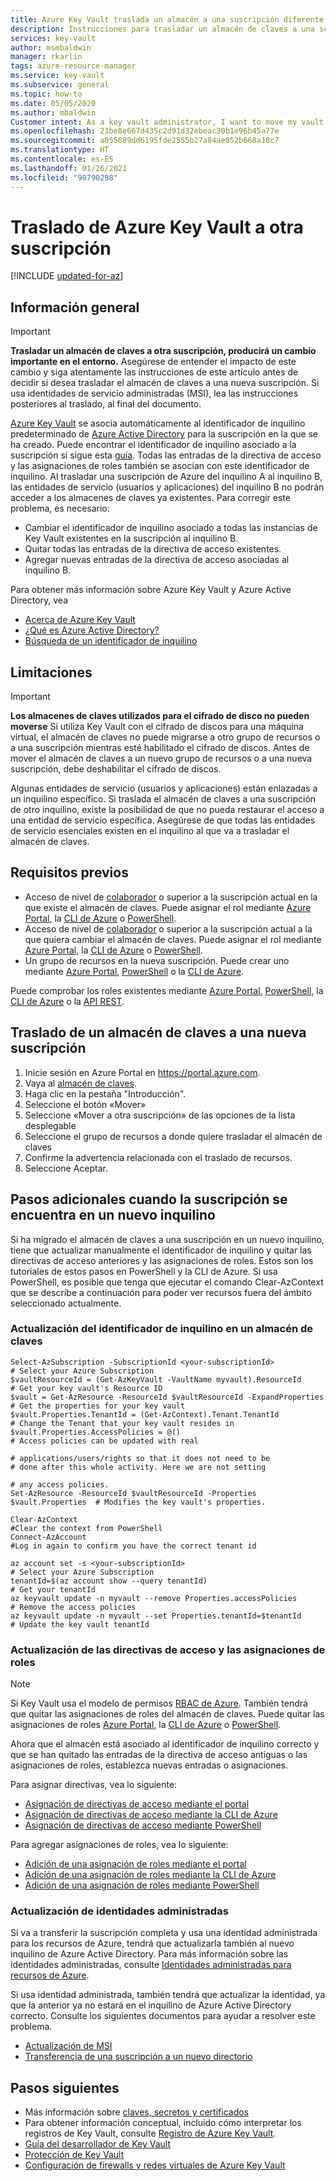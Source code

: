 ```yaml
---
title: Azure Key Vault traslada un almacén a una suscripción diferente | Microsoft Docs
description: Instrucciones para trasladar un almacén de claves a una suscripción diferente.
services: key-vault
author: msmbaldwin
manager: rkarlin
tags: azure-resource-manager
ms.service: key-vault
ms.subservice: general
ms.topic: how-to
ms.date: 05/05/2020
ms.author: mbaldwin
Customer intent: As a key vault administrator, I want to move my vault to another subscription.
ms.openlocfilehash: 23be8e667d435c2d91d32ebeac30b1e96b45a77e
ms.sourcegitcommit: a055089dd6195fde2555b27a84ae052b668a18c7
ms.translationtype: HT
ms.contentlocale: es-ES
ms.lasthandoff: 01/26/2021
ms.locfileid: "98790298"
---
```

# <a name="moving-an-azure-key-vault-to-another-subscription"></a>Traslado de Azure Key Vault a otra suscripción

[!INCLUDE [updated-for-az](../../../includes/updated-for-az.md)]

## <a name="overview"></a>Información general

> [!IMPORTANT]
> **Trasladar un almacén de claves a otra suscripción, producirá un cambio importante en el entorno.**
> Asegúrese de entender el impacto de este cambio y siga atentamente las instrucciones de este artículo antes de decidir si desea trasladar el almacén de claves a una nueva suscripción.
> Si usa identidades de servicio administradas (MSI), lea las instrucciones posteriores al traslado, al final del documento. 

[Azure Key Vault](overview.md) se asocia automáticamente al identificador de inquilino predeterminado de [Azure Active Directory](../../active-directory/fundamentals/active-directory-whatis.md) para la suscripción en la que se ha creado. Puede encontrar el identificador de inquilino asociado a la suscripción si sigue esta [guía](../../active-directory/fundamentals/active-directory-how-to-find-tenant.md). Todas las entradas de la directiva de acceso y las asignaciones de roles también se asocian con este identificador de inquilino.  Al trasladar una suscripción de Azure del inquilino A al inquilino B, las entidades de servicio (usuarios y aplicaciones) del inquilino B no podrán acceder a los almacenes de claves ya existentes. Para corregir este problema, es necesario:

* Cambiar el identificador de inquilino asociado a todas las instancias de Key Vault existentes en la suscripción al inquilino B.
* Quitar todas las entradas de la directiva de acceso existentes.
* Agregar nuevas entradas de la directiva de acceso asociadas al inquilino B.

Para obtener más información sobre Azure Key Vault y Azure Active Directory, vea
- [Acerca de Azure Key Vault](overview.md)
- [¿Qué es Azure Active Directory?](../../active-directory/fundamentals/active-directory-whatis.md)
- [Búsqueda de un identificador de inquilino](../../active-directory/fundamentals/active-directory-how-to-find-tenant.md)

## <a name="limitations"></a>Limitaciones

> [!IMPORTANT]
> **Los almacenes de claves utilizados para el cifrado de disco no pueden moverse** Si utiliza Key Vault con el cifrado de discos para una máquina virtual, el almacén de claves no puede migrarse a otro grupo de recursos o a una suscripción mientras esté habilitado el cifrado de discos. Antes de mover el almacén de claves a un nuevo grupo de recursos o a una nueva suscripción, debe deshabilitar el cifrado de discos. 

Algunas entidades de servicio (usuarios y aplicaciones) están enlazadas a un inquilino específico. Si traslada el almacén de claves a una suscripción de otro inquilino, existe la posibilidad de que no pueda restaurar el acceso a una entidad de servicio específica. Asegúrese de que todas las entidades de servicio esenciales existen en el inquilino al que va a trasladar el almacén de claves.

## <a name="prerequisites"></a>Requisitos previos

* Acceso de nivel de [colaborador](../../role-based-access-control/built-in-roles.md#contributor) o superior a la suscripción actual en la que existe el almacén de claves. Puede asignar el rol mediante [Azure Portal](../../role-based-access-control/role-assignments-portal.md), la [CLI de Azure](../../role-based-access-control/role-assignments-cli.md) o [PowerShell](../../role-based-access-control/role-assignments-powershell.md).
* Acceso de nivel de [colaborador](../../role-based-access-control/built-in-roles.md#contributor) o superior a la suscripción actual a la que quiera cambiar el almacén de claves. Puede asignar el rol mediante [Azure Portal](../../role-based-access-control/role-assignments-portal.md), la [CLI de Azure](../../role-based-access-control/role-assignments-cli.md) o [PowerShell](../../role-based-access-control/role-assignments-powershell.md).
* Un grupo de recursos en la nueva suscripción. Puede crear uno mediante [Azure Portal](../../azure-resource-manager/management/manage-resource-groups-portal.md), [PowerShell](../../azure-resource-manager/management/manage-resource-groups-powershell.md) o la [CLI de Azure](../../azure-resource-manager/management/manage-resource-groups-cli.md).

Puede comprobar los roles existentes mediante [Azure Portal](../../role-based-access-control/role-assignments-list-portal.md), [PowerShell](../../role-based-access-control/role-assignments-list-powershell.md), la [CLI de Azure](../../role-based-access-control/role-assignments-list-cli.md) o la [API REST](../../role-based-access-control/role-assignments-list-rest.md).


## <a name="moving-a-key-vault-to-a-new-subscription"></a>Traslado de un almacén de claves a una nueva suscripción

1. Inicie sesión en Azure Portal en https://portal.azure.com.
2. Vaya al [almacén de claves](overview.md).
3. Haga clic en la pestaña "Introducción".
4. Seleccione el botón «Mover»
5. Seleccione «Mover a otra suscripción» de las opciones de la lista desplegable
6. Seleccione el grupo de recursos a donde quiere trasladar el almacén de claves
7. Confirme la advertencia relacionada con el traslado de recursos.
8. Seleccione Aceptar.

## <a name="additional-steps-when-subscription-is-in-a-new-tenant"></a>Pasos adicionales cuando la suscripción se encuentra en un nuevo inquilino

Si ha migrado el almacén de claves a una suscripción en un nuevo inquilino, tiene que actualizar manualmente el identificador de inquilino y quitar las directivas de acceso anteriores y las asignaciones de roles. Estos son los tutoriales de estos pasos en PowerShell y la CLI de Azure. Si usa PowerShell, es posible que tenga que ejecutar el comando Clear-AzContext que se describe a continuación para poder ver recursos fuera del ámbito seleccionado actualmente. 

### <a name="update-tenant-id-in-a-key-vault"></a>Actualización del identificador de inquilino en un almacén de claves

```azurepowershell
Select-AzSubscription -SubscriptionId <your-subscriptionId>                # Select your Azure Subscription
$vaultResourceId = (Get-AzKeyVault -VaultName myvault).ResourceId          # Get your key vault's Resource ID 
$vault = Get-AzResource -ResourceId $vaultResourceId -ExpandProperties     # Get the properties for your key vault
$vault.Properties.TenantId = (Get-AzContext).Tenant.TenantId               # Change the Tenant that your key vault resides in
$vault.Properties.AccessPolicies = @()                                     # Access policies can be updated with real
                                                                           # applications/users/rights so that it does not need to be                             # done after this whole activity. Here we are not setting 
                                                                           # any access policies. 
Set-AzResource -ResourceId $vaultResourceId -Properties $vault.Properties  # Modifies the key vault's properties.

Clear-AzContext                                                            #Clear the context from PowerShell
Connect-AzAccount                                                          #Log in again to confirm you have the correct tenant id
````

```azurecli
az account set -s <your-subscriptionId>                                    # Select your Azure Subscription
tenantId=$(az account show --query tenantId)                               # Get your tenantId
az keyvault update -n myvault --remove Properties.accessPolicies           # Remove the access policies
az keyvault update -n myvault --set Properties.tenantId=$tenantId          # Update the key vault tenantId
```
### <a name="update-access-policies-and-role-assignments"></a>Actualización de las directivas de acceso y las asignaciones de roles

> [!NOTE]
> Si Key Vault usa el modelo de permisos [RBAC de Azure](../../role-based-access-control/overview.md). También tendrá que quitar las asignaciones de roles del almacén de claves. Puede quitar las asignaciones de roles [Azure Portal](../../role-based-access-control/role-assignments-portal.md), la [CLI de Azure](../../role-based-access-control/role-assignments-cli.md) o [PowerShell](../../role-based-access-control/role-assignments-powershell.md). 

Ahora que el almacén está asociado al identificador de inquilino correcto y que se han quitado las entradas de la directiva de acceso antiguas o las asignaciones de roles, establezca nuevas entradas o asignaciones.

Para asignar directivas, vea lo siguiente:
- [Asignación de directivas de acceso mediante el portal](assign-access-policy-portal.md)
- [Asignación de directivas de acceso mediante la CLI de Azure](assign-access-policy-cli.md)
- [Asignación de directivas de acceso mediante PowerShell](assign-access-policy-powershell.md)

Para agregar asignaciones de roles, vea lo siguiente:
- [Adición de una asignación de roles mediante el portal](../../role-based-access-control/role-assignments-portal.md)
- [Adición de una asignación de roles mediante la CLI de Azure](../../role-based-access-control/role-assignments-cli.md)
- [Adición de una asignación de roles mediante PowerShell](../../role-based-access-control/role-assignments-powershell.md)


### <a name="update-managed-identities"></a>Actualización de identidades administradas

Si va a transferir la suscripción completa y usa una identidad administrada para los recursos de Azure, tendrá que actualizarla también al nuevo inquilino de Azure Active Directory. Para más información sobre las identidades administradas, consulte [Identidades administradas para recursos de Azure](../../active-directory/managed-identities-azure-resources/overview.md).

Si usa identidad administrada, también tendrá que actualizar la identidad, ya que la anterior ya no estará en el inquilino de Azure Active Directory correcto. Consulte los siguientes documentos para ayudar a resolver este problema. 

* [Actualización de MSI](../../active-directory/managed-identities-azure-resources/known-issues.md#transferring-a-subscription-between-azure-ad-directories)
* [Transferencia de una suscripción a un nuevo directorio](../../role-based-access-control/transfer-subscription.md)

## <a name="next-steps"></a>Pasos siguientes

- Más información sobre [claves, secretos y certificados](about-keys-secrets-certificates.md)
- Para obtener información conceptual, incluido cómo interpretar los registros de Key Vault, consulte [Registro de Azure Key Vault](logging.md).
- [Guía del desarrollador de Key Vault](../general/developers-guide.md)
- [Protección de Key Vault](secure-your-key-vault.md)
- [Configuración de firewalls y redes virtuales de Azure Key Vault](network-security.md)